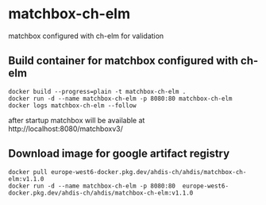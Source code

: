 # matchbox-ch-elm
matchbox configured with ch-elm for validation

## Build container for matchbox configured with ch-elm

```
docker build --progress=plain -t matchbox-ch-elm .
docker run -d --name matchbox-ch-elm -p 8080:80 matchbox-ch-elm
docker logs matchbox-ch-elm --follow 
```

after startup matchbox will be available at
http://localhost:8080/matchboxv3/


## Download image for google artifact registry

```
docker pull europe-west6-docker.pkg.dev/ahdis-ch/ahdis/matchbox-ch-elm:v1.1.0
docker run -d --name matchbox-ch-elm -p 8080:80  europe-west6-docker.pkg.dev/ahdis-ch/ahdis/matchbox-ch-elm:v1.1.0
```